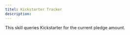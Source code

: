 ```yaml
---
titel: Kickstarter Tracker
description: 
---
```

This skill queries Kickstarter for the current pledge amount.
